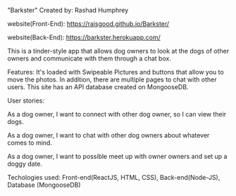 "Barkster" Created by: Rashad Humphrey

website(Front-End): https://raisgood.github.io/Barkster/

website(Back-End): https://barkster.herokuapp.com/

This is a tinder-style app that allows dog owners to look at the dogs of other owners and communicate with them through a chat box.

Features:  It's loaded with Swipeable Pictures and buttons that allow you to move the photos.  In addition, there are multiple pages to chat with other users.  This site has an API database created on MongooseDB.

User stories:

As a dog owner, I want to connect with other dog owner, so I can view their dogs.

As a dog owner, I want to chat with other dog owners about whatever comes to mind.

As a dog owner, I want to possible meet up with owner owners and set up a doggy date.


Techologies used: Front-end(ReactJS, HTML, CSS), Back-end(Node-JS), Database (MongooseDB)

